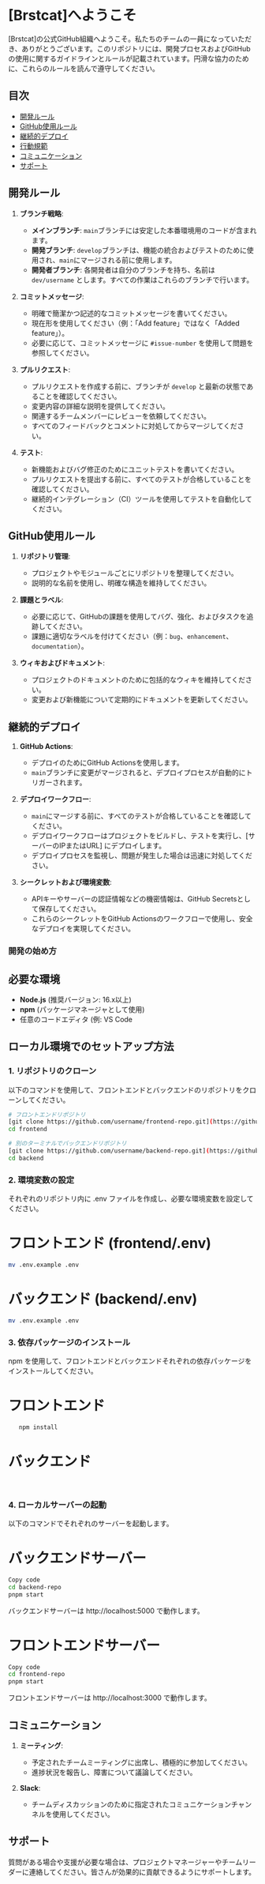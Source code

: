
# [Brstcat]へようこそ

[Brstcat]の公式GitHub組織へようこそ。私たちのチームの一員になっていただき、ありがとうございます。このリポジトリには、開発プロセスおよびGitHubの使用に関するガイドラインとルールが記載されています。円滑な協力のために、これらのルールを読んで遵守してください。

## 目次

- [開発ルール](#開発ルール)
- [GitHub使用ルール](#github使用ルール)
- [継続的デプロイ](#継続的デプロイ)
- [行動規範](#行動規範)
- [コミュニケーション](#コミュニケーション)
- [サポート](#サポート)

## 開発ルール

1. **ブランチ戦略**:
   - **メインブランチ**: `main`ブランチには安定した本番環境用のコードが含まれます。
   - **開発ブランチ**: `develop`ブランチは、機能の統合およびテストのために使用され、`main`にマージされる前に使用します。
   - **開発者ブランチ**: 各開発者は自分のブランチを持ち、名前は `dev/username` とします。すべての作業はこれらのブランチで行います。

2. **コミットメッセージ**:
   - 明確で簡潔かつ記述的なコミットメッセージを書いてください。
   - 現在形を使用してください（例：「Add feature」ではなく「Added feature」）。
   - 必要に応じて、コミットメッセージに `#issue-number` を使用して問題を参照してください。

3. **プルリクエスト**:
   - プルリクエストを作成する前に、ブランチが `develop` と最新の状態であることを確認してください。
   - 変更内容の詳細な説明を提供してください。
   - 関連するチームメンバーにレビューを依頼してください。
   - すべてのフィードバックとコメントに対処してからマージしてください。

4. **テスト**:
   - 新機能およびバグ修正のためにユニットテストを書いてください。
   - プルリクエストを提出する前に、すべてのテストが合格していることを確認してください。
   - 継続的インテグレーション（CI）ツールを使用してテストを自動化してください。

## GitHub使用ルール

1. **リポジトリ管理**:
   - プロジェクトやモジュールごとにリポジトリを整理してください。
   - 説明的な名前を使用し、明確な構造を維持してください。

2. **課題とラベル**:
   - 必要に応じて、GitHubの課題を使用してバグ、強化、およびタスクを追跡してください。
   - 課題に適切なラベルを付けてください（例：`bug`、`enhancement`、`documentation`）。

3. **ウィキおよびドキュメント**:
   - プロジェクトのドキュメントのために包括的なウィキを維持してください。
   - 変更および新機能について定期的にドキュメントを更新してください。

## 継続的デプロイ

1. **GitHub Actions**:
   - デプロイのためにGitHub Actionsを使用します。
   - `main`ブランチに変更がマージされると、デプロイプロセスが自動的にトリガーされます。

2. **デプロイワークフロー**:
   - `main`にマージする前に、すべてのテストが合格していることを確認してください。
   - デプロイワークフローはプロジェクトをビルドし、テストを実行し、[サーバーのIPまたはURL] にデプロイします。
   - デプロイプロセスを監視し、問題が発生した場合は迅速に対処してください。

3. **シークレットおよび環境変数**:
   - APIキーやサーバーの認証情報などの機密情報は、GitHub Secretsとして保存してください。
   - これらのシークレットをGitHub Actionsのワークフローで使用し、安全なデプロイを実現してください。

### 開発の始め方

## 必要な環境

- **Node.js** (推奨バージョン: 16.x以上)
- **npm** (パッケージマネージャとして使用)
- 任意のコードエディタ (例: VS Code

## ローカル環境でのセットアップ方法

### 1. リポジトリのクローン

以下のコマンドを使用して、フロントエンドとバックエンドのリポジトリをクローンしてください。

```bash
# フロントエンドリポジトリ
[git clone https://github.com/username/frontend-repo.git](https://github.com/Brstcat/frontend.git)
cd frontend

# 別のターミナルでバックエンドリポジトリ
[git clone https://github.com/username/backend-repo.git](https://github.com/Brstcat/backend.git)
cd backend

```

### 2. 環境変数の設定
それぞれのリポジトリ内に .env ファイルを作成し、必要な環境変数を設定してください。
# フロントエンド (frontend/.env)

```bash
mv .env.example .env

```

# バックエンド (backend/.env)

```bash
mv .env.example .env

```

### 3. 依存パッケージのインストール
npm を使用して、フロントエンドとバックエンドそれぞれの依存パッケージをインストールしてください。

# フロントエンド
```bash
   npm install
```

# バックエンド

```bash
   
```

### 4. ローカルサーバーの起動
以下のコマンドでそれぞれのサーバーを起動します。

# バックエンドサーバー
```bash
Copy code
cd backend-repo
pnpm start

```
バックエンドサーバーは http://localhost:5000 で動作します。

# フロントエンドサーバー
```bash
Copy code
cd frontend-repo
pnpm start
```
フロントエンドサーバーは http://localhost:3000 で動作します。

## コミュニケーション

1. **ミーティング**:
   - 予定されたチームミーティングに出席し、積極的に参加してください。
   - 進捗状況を報告し、障害について議論してください。

2. **Slack**:
   - チームディスカッションのために指定されたコミュニケーションチャンネルを使用してください。

## サポート

質問がある場合や支援が必要な場合は、プロジェクトマネージャーやチームリーダーに連絡してください。皆さんが効果的に貢献できるようにサポートします。

